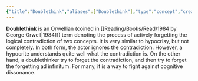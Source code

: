 ```yaml
---
{"title":"Doublethink","aliases":["Doublethink"],"type":"concept","created":"2023-01-19T16:02:55+06:00","updated":"2023-01-19T16:35:31+06:00","dg-publish":true,"dg-note-icon":2,"tags":["concept","concept/psychology","concept/orwellian"],"permalink":"/entities/concepts/doublethink/","dgPassFrontmatter":true,"noteIcon":2}
---
```


**Doublethink** is an Orwellian (coined in [[Reading/Books/Read/1984 by George Orwell\|1984]]) term denoting the process of actively forgetting the logical contradiction of two concepts. It is very similar to hypocrisy, but not completely. In both form, the actor ignores the contradiction. However, a hypocrite understands quite well what the contradiction is. On the other hand, a doublethinker try to forget the contradiction, and then try to forget the forgetting ad infinitum. For many, it is a way to fight against cognitive dissonance. 